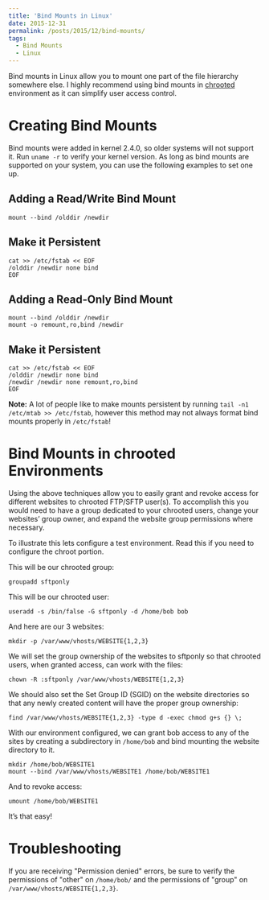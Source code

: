 ```yaml
---
title: 'Bind Mounts in Linux'
date: 2015-12-31
permalink: /posts/2015/12/bind-mounts/
tags:
  - Bind Mounts
  - Linux
---
```


Bind mounts in Linux allow you to mount one part of the file hierarchy somewhere else. I highly recommend using bind mounts in [chrooted](http://www.necrux.com/posts/2015/12/ftp/) environment as it can simplify user access control.

Creating Bind Mounts
===

Bind mounts were added in kernel 2.4.0, so older systems will not support it. Run `uname -r` to verify your kernel version. As long as bind mounts are supported on your system, you can use the following examples to set one up.

Adding a Read/Write Bind Mount
---

```
mount --bind /olddir /newdir
```

Make it Persistent
---

```
cat >> /etc/fstab << EOF
/olddir /newdir none bind
EOF
```

Adding a Read-Only Bind Mount
---

```
mount --bind /olddir /newdir
mount -o remount,ro,bind /newdir
```

Make it Persistent
---

```
cat >> /etc/fstab << EOF
/olddir /newdir none bind
/newdir /newdir none remount,ro,bind
EOF
```

**Note:** A lot of people like to make mounts persistent by running `tail -n1 /etc/mtab >> /etc/fstab`, however this method may not always format bind mounts properly in `/etc/fstab`!

Bind Mounts in chrooted Environments
===

Using the above techniques allow you to easily grant and revoke access for different websites to chrooted FTP/SFTP user(s). To accomplish this you would need to have a group dedicated to your chrooted users, change your websites’ group owner, and expand the website group permissions where necessary.

To illustrate this lets configure a test environment. Read this if you need to configure the chroot portion.

This will be our chrooted group:

```
groupadd sftponly
```

This will be our chrooted user:

```
useradd -s /bin/false -G sftponly -d /home/bob bob
```

And here are our 3 websites:

```
mkdir -p /var/www/vhosts/WEBSITE{1,2,3}
```

We will set the group ownership of the websites to sftponly so that chrooted users, when granted access, can work with the files:

```
chown -R :sftponly /var/www/vhosts/WEBSITE{1,2,3}
```

We should also set the Set Group ID (SGID) on the website directories so that any newly created content will have the proper group ownership:

```
find /var/www/vhosts/WEBSITE{1,2,3} -type d -exec chmod g+s {} \;
```

With our environment configured, we can grant bob access to any of the sites by creating a subdirectory in `/home/bob` and bind mounting the website directory to it.

```
mkdir /home/bob/WEBSITE1
mount --bind /var/www/vhosts/WEBSITE1 /home/bob/WEBSITE1
```

And to revoke access:

```
umount /home/bob/WEBSITE1
```

It’s that easy!

Troubleshooting
===

If you are receiving "Permission denied" errors, be sure to verify the permissions of "other" on `/home/bob/` and the permissions of "group" on `/var/www/vhosts/WEBSITE{1,2,3}`.

